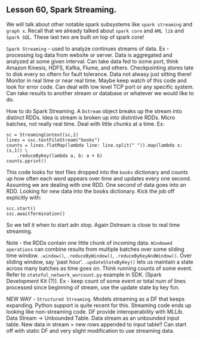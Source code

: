 ## Lesson 60, Spark Streaming. 
We will talk about other notable spark subsystems like `spark streaming` and `graph x`. Recall that we already talked about `spark core` and `AML lib` and `Spark SQ`L. These last two are built on top of spark core!

`Spark Streaming` - used to analyze continues streams of data. Ex - processing log data from website or server. Data is aggregated and analyzed at some given interval. Can take data fed to some port, think Amazon Kinesis, HDFS, Kafka, Flume, and others. Checkpointing stores tate to disk every so oftern for fault tolerance.
Data not alwasy just sitting there! Monitor in real time or near real time. Maybe keep watch of this code and look for error code. Can deal with low level TCP port or any specific system. Can take results to another stream or database or whatever we would like to do. 

How to do Spark Streaming. A `Dstream` object breaks up the stream into distinct RDDs. Idea is stream is broken up into distintive RDDs. Micro batches, not really real time. Deal with little chunks at a time. Ex:
```
sc = StreamingContext(sc,1)
lines = ssc.textFileStream("books")
counts = lines.flatMap(lambda line: line.split(" ")).map(lambda x: (x,1)) \
    .reduceByKey(lambda a, b: a + b)
counts.pprint()
```
This code looks for text files dropped into the `books` dictionary and counts up how often each word appears over time and updates every one second. Assuming we are dealing with one RDD. One second of data goes into an RDD. Looking for new data into the books dictionary.
Kick the job off explicitly with:
```
scc.start()
ssc.awaitTermination()
```
So we tell it when to start adn stop. Again Dstream is close to real time streaming.

Note - the RDDs contain one little chunk of incoming data. `Windowed operations` can combine results from multiple batches over some sliding time window. `.window()`, `.reduceByWindow()`, `.reduceByKeyAndWindow()`. Over sliding window, say 'past hour'.
`.updateStateByKey()` lets us maintain a state across many batches as time goes on. Think running counts of some event. Refer to `stateful_network_worcount.py` example in SDK. (Spark Development Kit (?)). Ex - keep count of some event or total num of lines processed since beginning of stream, use the update state by key fcn.

NEW WAY - `Structured Streaming`. Models streaming as a DF that keeps expanding. Python support is quite recent for this. Streaming code ends up looking like non-streaming code. DF provide interoperability with MLLib. 
Data Stream -> Unbounded Table. Data stream as an unbounded input table. New data in stream = new rows appended to input table!!
Can start off with static DF and very slight modification to use streaming data.